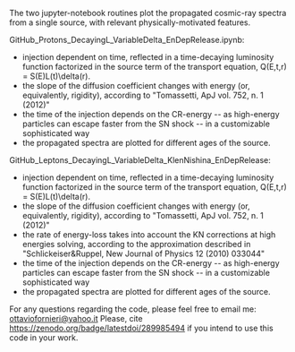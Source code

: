 The two jupyter-notebook routines plot the propagated cosmic-ray spectra from a single source, with relevant physically-motivated features.

GitHub_Protons_DecayingL_VariableDelta_EnDepRelease.ipynb: 
- injection dependent on time, reflected in a time-decaying luminosity function factorized in the source term of the transport equation, Q(E,t,r) = S(E)L(t)\delta(r).
- the slope of the diffusion coefficient changes with energy (or, equivalently, rigidity), according to "Tomassetti, ApJ vol. 752, n. 1 (2012)"
- the time of the injection depends on the CR-energy -- as high-energy particles can escape faster from the SN shock -- in a customizable sophisticated way
- the propagated spectra are plotted for different ages of the source.

GitHub_Leptons_DecayingL_VariableDelta_KlenNishina_EnDepRelease: 
- injection dependent on time, reflected in a time-decaying luminosity function factorized in the source term of the transport equation, Q(E,t,r) = S(E)L(t)\delta(r).
- the slope of the diffusion coefficient changes with energy (or, equivalently, rigidity), according to "Tomassetti, ApJ vol. 752, n. 1 (2012)"
- the rate of energy-loss takes into account the KN corrections at high energies solving, according to the approximation described in "Schlickeiser&Ruppel, New Journal of Physics 12 (2010) 033044"
- the time of the injection depends on the CR-energy -- as high-energy particles can escape faster from the SN shock -- in a customizable sophisticated way
- the propagated spectra are plotted for different ages of the source.

For any questions regarding the code, please feel free to email me: ottaviofornieri@yahoo.it
Please, cite https://zenodo.org/badge/latestdoi/289985494 if you intend to use this code in your work.

